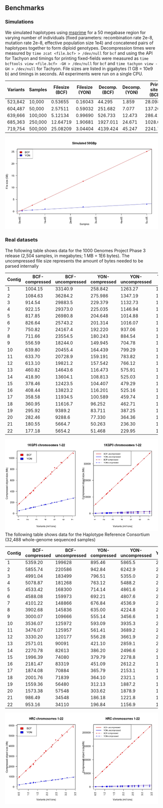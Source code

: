 ## Benchmarks
### Simulations
We simulated haplotypes using [msprime][msprime] for a 50 megabase region for varying number of individuals (fixed parameters: recombination rate 2e-8, mutation rate 2e-8, effective population size 1e4) and concatened pairs of haplotypes together to form diploid genotypes. Decompression times were measured by `time zcat <file.bcf> > /dev/null` for `bcf` and using the API for Tachyon and timings for printing fixed-fields were measured as `time bcftools view <file.bcf> -GH > /dev/null` for `bcf` and `time tachyon view -GH > /dev/null` for Tachyon. File sizes are listed in gigabytes (1 GB = 10e9 b) and timings in seconds. All experiments were run on a single CPU.  

| Variants  | Samples  | Filesize (BCF) | Filesize (YON) | Decomp. (BCF) | Decomp. (YON) | Print sites (BCF) | Print sites (YON) |
|-----------|----------|----------------|----------------|---------------|---------------|-------------------|-------------------|
| 523,842   | 10,000   | 0.53655        | 0.16043        | 44.295        | 1.859         | 28.098            | 0.680             |
| 604,487   | 50,000   | 2.57511        | 0.59032        | 251.682       | 7.077         | 137.200           | 1.609             |
| 639,666   | 100,000  | 5.12134        | 0.99690        | 526.733       | 12.473        | 286.413           | 1.936             |
| 685,363   | 250,000  | 12.64719       | 1.90681        | 1927.011      | 24.671        | 1028.046          | 4.745             |
| 719,754   | 500,000  | 25.08209       | 3.04404        | 4139.424      | 45.247        | 2241.756          | 11.706            |  

![screenshot](sim_50gbp.jpeg)


### Real datasets
The following table shows data for the 1000 Genomes Project Phase 3 release (2,504 samples, in megabytes; 1 MB = 1E6 bytes). The uncompressed file size represents the amount of bytes needed to be parsed internally   

| Contig | BCF-compressed | BCF-uncompressed | YON-compressed | YON-uncompressed | YON-fold | BCF-fold | Uncompressed-fold |
|--------|----------------|------------------|----------------|------------------|----------|----------|-------------------|
| 1      | 1004.15        | 33140.9          | 258.842        | 1263.27          | 128.04   | 33.004   | 26.234            |
| 2      | 1084.63        | 36284.2          | 275.986        | 1347.19          | 131.47   | 33.453   | 26.933            |
| 3      | 914.54         | 29883.5          | 229.379        | 1132.73          | 130.28   | 32.676   | 26.382            |
| 4      | 922.15         | 29373.0          | 225.035        | 1146.94          | 130.53   | 31.853   | 25.610            |
| 5      | 817.85         | 26980.8          | 204.648        | 1014.88          | 131.84   | 32.990   | 26.585            |
| 6      | 826.64         | 25743.2          | 201.314        | 1016.07          | 127.88   | 31.142   | 25.336            |
| 7      | 750.82         | 24167.4          | 192.220        | 937.06           | 125.73   | 32.188   | 25.791            |
| 8      | 711.66         | 23554.5          | 180.243        | 884.54           | 130.68   | 33.098   | 26.629            |
| 9      | 556.59         | 18244.0          | 149.945        | 704.78           | 121.67   | 32.778   | 25.886            |
| 10     | 639.80         | 20455.4          | 164.439        | 799.29           | 124.40   | 31.971   | 25.592            |
| 11     | 633.70         | 20728.9          | 159.191        | 783.82           | 130.21   | 32.711   | 26.446            |
| 12     | 613.10         | 19821.2          | 157.542        | 766.12           | 125.82   | 32.330   | 25.872            |
| 13     | 460.82         | 14643.6          | 116.473        | 575.91           | 125.72   | 31.777   | 25.427            |
| 14     | 418.90         | 13604.1          | 108.813        | 525.03           | 125.02   | 32.476   | 25.911            |
| 15     | 378.46         | 12423.5          | 104.407        | 479.29           | 118.99   | 32.826   | 25.921            |
| 16     | 408.44         | 13823.2          | 116.201        | 525.16           | 118.96   | 33.843   | 26.322            |
| 17     | 358.58         | 11934.5          | 100.589        | 459.74           | 118.65   | 33.283   | 25.959            |
| 18     | 360.95         | 11616.7          | 96.252         | 462.71           | 120.69   | 32.184   | 25.106            |
| 19     | 295.92         | 9389.2           | 83.711         | 387.25           | 112.16   | 31.728   | 24.246            |
| 20     | 282.46         | 9288.6           | 77.330         | 364.36           | 120.12   | 32.885   | 25.493            |
| 21     | 180.55         | 5664.7           | 50.263         | 236.30           | 112.70   | 31.374   | 23.972            |
| 22     | 177.18         | 5654.2           | 51.468         | 229.95           | 109.86   | 31.912   | 24.589            |

![screenshot](1kgp3_yon_bcf.jpeg)  
The following table shows data for the Haplotype Reference Consortium (32,488 whole-genome sequenced samples)  

| Contig | BCF-compressed | BCF-uncompressed | YON-compressed | YON-uncompressed | YON_fold | BCF_fold | Uncompressed_fold |
|--------|----------------|------------------|----------------|------------------|----------|----------|-------------------|
| 1      | 5359.20        | 199628           | 895.46         | 5865.5           | 222.93   | 37.250   | 34.034            |
| 2      | 5855.74        | 220586           | 942.84         | 6242.9           | 233.96   | 37.670   | 35.334            |
| 3      | 4991.04        | 183499           | 796.51         | 5355.0           | 230.38   | 36.766   | 34.266            |
| 4      | 5078.87        | 181268           | 763.12         | 5488.2           | 237.53   | 35.691   | 33.029            |
| 5      | 4533.42        | 168300           | 714.14         | 4861.6           | 235.67   | 37.124   | 34.619            |
| 6      | 4588.08        | 159973           | 692.21         | 4807.6           | 231.10   | 34.867   | 33.275            |
| 7      | 4101.22        | 148866           | 676.84         | 4536.9           | 219.94   | 36.298   | 32.812            |
| 8      | 3902.68        | 145836           | 635.00         | 4224.8           | 229.66   | 37.368   | 34.519            |
| 9      | 3000.07        | 109666           | 555.14         | 3456.6           | 197.55   | 36.554   | 31.727            |
| 10     | 3536.07        | 125972           | 593.09         | 3935.3           | 212.40   | 35.625   | 32.010            |
| 11     | 3476.07        | 125957           | 561.41         | 3689.2           | 224.36   | 36.235   | 34.142            |
| 12     | 3330.20        | 120177           | 556.28         | 3661.9           | 216.04   | 36.087   | 32.819            |
| 13     | 2571.01        | 90091            | 421.10         | 2859.1           | 213.94   | 35.041   | 31.510            |
| 14     | 2270.78        | 82613            | 386.20         | 2496.6           | 213.91   | 36.381   | 33.090            |
| 15     | 1996.39        | 74080            | 379.79         | 2278.8           | 195.05   | 37.107   | 32.508            |
| 16     | 2181.47        | 83319            | 451.09         | 2612.2           | 184.70   | 38.194   | 31.896            |
| 17     | 1874.08        | 70884            | 365.79         | 2153.1           | 193.78   | 37.823   | 32.921            |
| 18     | 2001.76        | 71839            | 364.10         | 2321.1           | 197.31   | 35.888   | 30.950            |
| 19     | 1559.36        | 56480            | 312.13         | 1887.2           | 180.95   | 36.220   | 29.928            |
| 20     | 1573.38        | 57548            | 303.62         | 1878.9           | 189.54   | 36.576   | 30.628            |
| 21     | 986.49         | 34548            | 186.18         | 1221.8           | 185.56   | 35.021   | 28.275            |
| 22     | 953.16         | 34110            | 196.84         | 1156.9           | 173.29   | 35.786   | 29.484            |

![screenshot](examples/hrc_bcf_yon.jpeg)  


[msprime]:  https://github.com/jeromekelleher/msprime
